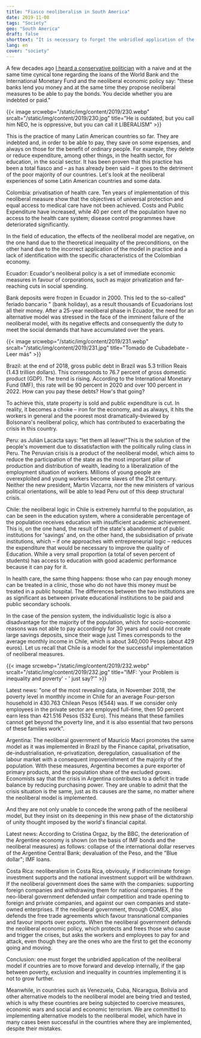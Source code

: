 ```yaml
---
title: "Fiasco neoliberalism in South America"
date: 2019-11-08
tags: "Society"
geo: "South America"
draft: false
shorttext: "It is necessary to forget the unbridled application of the neoliberal model if countries are to move forward and develop internally."
lang: en
cover: "society"
---
```


A few decades ago [I heard a conservative politician](https://www.alainet.org/es/articulo/201953 "Neoliberalismo: ¡de fracaso en fracaso!") with a naive and at the same time cynical tone regarding the loans of the World Bank and the International Monetary Fund and the neoliberal economic policy say: "these banks lend you money and at the same time they propose neoliberal measures to be able to pay the bonds. You decide whether you are indebted or paid."

{{< image srcwebp="/static/img/content/2019/230.webp" srcalt="/static/img/content/2019/230.jpg" title="He is outdated, but you call him NEO, he is oppressive, but you can call it LIBERALISM" >}}

This is the practice of many Latin American countries so far. They are indebted and, in order to be able to pay, they save on some expenses, and always on those for the benefit of ordinary people. For example, they delete or reduce expenditure, among other things, in the health sector, for education, in the social sector. It has been proven that this practice has been a total fiasco and – as has already been said – it goes to the detriment of the poor majority of our countries. Let's look at the neoliberal experiences of some Latin American countries and some data.

Colombia: privatisation of health care. Ten years of implementation of this neoliberal measure show that the objectives of universal protection and equal access to medical care have not been achieved. Costs and Public Expenditure have increased, while 40 per cent of the population have no access to the health care system; disease control programmes have deteriorated significantly.

In the field of education, the effects of the neoliberal model are negative, on the one hand due to the theoretical inequality of the preconditions, on the other hand due to the incorrect application of the model in practice and a lack of identification with the specific characteristics of the Colombian economy.

Ecuador: Ecuador's neoliberal policy is a set of immediate economic measures in favour of corporations, such as major privatization and far-reaching cuts in social spending.

Bank deposits were frozen in Ecuador in 2000. This led to the so-called" feriado bancario " (bank holiday), as a result thousands of Ecuadorians lost all their money. After a 25-year neoliberal phase in Ecuador, the need for an alternative model was stressed in the face of the imminent failure of the neoliberal model, with its negative effects and consequently the duty to meet the social demands that have accumulated over the years.

{{< image srcwebp="/static/img/content/2019/231.webp" srcalt="/static/img/content/2019/231.jpg" title="Tomado de Cubadebate - Leer más" >}}

Brazil: at the end of 2018, gross public debt in Brazil was 5.3 trillion Reais (1.43 trillion dollars). This corresponds to 76.7 percent of gross domestic product (GDP). The trend is rising. According to the International Monetary Fund (IMF), this rate will be 90 percent in 2020 and over 100 percent in 2022. How can you pay these debts? How's that going?

To achieve this, state property is sold and public expenditure is cut. In reality, it becomes a choke – iron for the economy, and as always, it hits the workers in general and the poorest most dramatically-bviewed by Bolsonaro's neoliberal policy, which has contributed to exacerbating the crisis in this country.

Peru: as Julián Lacacta says: "let them all leave!"This is the solution of the people's movement due to dissatisfaction with the politically ruling class in Peru. The Peruvian crisis is a product of the neoliberal model, which aims to reduce the participation of the state as the most important pillar of production and distribution of wealth, leading to a liberalization of the employment situation of workers. Millions of young people are overexploited and young workers become slaves of the 21st century.  Neither the new president, Martin Vizcarra, nor the new ministers of various political orientations, will be able to lead Peru out of this deep structural crisis.

Chile: the neoliberal logic in Chile is extremely harmful to the population, as can be seen in the education system, where a considerable percentage of the population receives education with insufficient academic achievement. This is, on the one hand, the result of the state's abandonment of public institutions for 'savings' and, on the other hand, the subsidisation of private institutions, which – if one approaches with entrepreneurial logic – reduces the expenditure that would be necessary to improve the quality of Education. While a very small proportion (a total of seven percent of students) has access to education with good academic performance because it can pay for it.

In health care, the same thing happens: those who can pay enough money can be treated in a clinic, those who do not have this money must be treated in a public hospital. The differences between the two institutions are as significant as between private educational institutions to be paid and public secondary schools.

In the case of the pension system, the individualistic logic is also a disadvantage for the majority of the population, which for socio-economic reasons was not able to pay accordingly for 30 years and could not create large savings deposits, since their wage just Times corresponds to the average monthly income in Chile, which is about 340,000 Pesos (about 429 euros). Let us recall that Chile is a model for the successful implementation of neoliberal measures.

{{< image srcwebp="/static/img/content/2019/232.webp" srcalt="/static/img/content/2019/232.jpg" title="IMF: 'your Problem is inequality and poverty' - ' just say?'" >}}

Latest news: "one of the most revealing data, in November 2018, the poverty level in monthly income in Chile for an average Four-person household in 430.763 Chilean Pesos (€544) was. If we consider only employees in the private sector are employed full-time, then 50 percent earn less than 421.516 Pesos (532 Euro). This means that these families cannot get beyond the poverty line, and it is also essential that two persons of these families work".

Argentina: The neoliberal government of Mauricio Macri promotes the same model as it was implemented in Brazil by the Finance capital, privatisation, de-industrialisation, re-privatization, deregulation, casualisation of the labour market with a consequent impoverishment of the majority of the population. With these measures, Argentina becomes a pure exporter of primary products, and the population share of the excluded grows. Economists say that the crisis in Argentina contributes to a deficit in trade balance by reducing purchasing power. They are unable to admit that the crisis situation is the same, just as its causes are the same, no matter where the neoliberal model is implemented.

And they are not only unable to concede the wrong path of the neoliberal model, but they insist on its deepening in this new phase of the dictatorship of unity thought imposed by the world's financial capital.

Latest news: According to Cristina Orgaz, by the BBC, the deterioration of the Argentine economy is shown (on the basis of IMF bonds and the neoliberal measures) as follows: collapse of the international dollar reserves of the Argentine Central Bank; devaluation of the Peso, and the "Blue dollar"; IMF loans.

Costa Rica: neoliberalism in Costa Rica, obviously, if indiscriminate foreign investment supports and the national investment support will be withdrawn. If the neoliberal government does the same with the companies: supporting foreign companies and withdrawing them for national companies. If the neo-liberal government defended unfair competition and trade opening to foreign and private companies, and against our own companies and state-owned enterprises. If the neoliberal government, through COMEX, also defends the free trade agreements which favour transnational companies and favour imports over exports. When the neoliberal government defends the neoliberal economic policy, which protects and frees those who cause and trigger the crises, but asks the workers and employees to pay for and attack, even though they are the ones who are the first to get the economy going and moving.

Conclusion: one must forget the unbridled application of the neoliberal model if countries are to move forward and develop internally, if the gap between poverty, exclusion and inequality in countries implementing it is not to grow further.

Meanwhile, in countries such as Venezuela, Cuba, Nicaragua, Bolivia and other alternative models to the neoliberal model are being tried and tested, which is why these countries are being subjected to coercive measures, economic wars and social and economic terrorism. We are committed to implementing alternative models to the neoliberal model, which have in many cases been successful in the countries where they are implemented, despite their mistakes.
